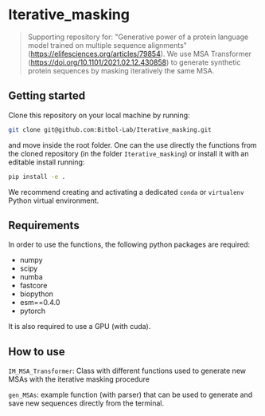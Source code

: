 # Iterative_masking
> Supporting repository for: "Generative power of a protein language model trained on multiple sequence alignments" (https://elifesciences.org/articles/79854). We use MSA Transformer (https://doi.org/10.1101/2021.02.12.430858) to generate synthetic protein sequences by masking iteratively the same MSA.


## Getting started

Clone this repository on your local machine by running:

```bash
git clone git@github.com:Bitbol-Lab/Iterative_masking.git
```
and move inside the root folder.
One can the use directly the functions from the cloned repository (in the folder `Iterative_masking`) or install it with an editable install running:

```bash
pip install -e .
```

We recommend creating and activating a dedicated ``conda`` or ``virtualenv`` Python virtual environment.

## Requirements
In order to use the functions, the following python packages are required:

- numpy
- scipy
- numba
- fastcore
- biopython
- esm==0.4.0
- pytorch

It is also required to use a GPU (with cuda).

## How to use

`IM_MSA_Transformer`: Class with different functions used to generate new MSAs with the iterative masking procedure

`gen_MSAs`: example function (with parser) that can be used to generate and save new sequences directly from the terminal.

